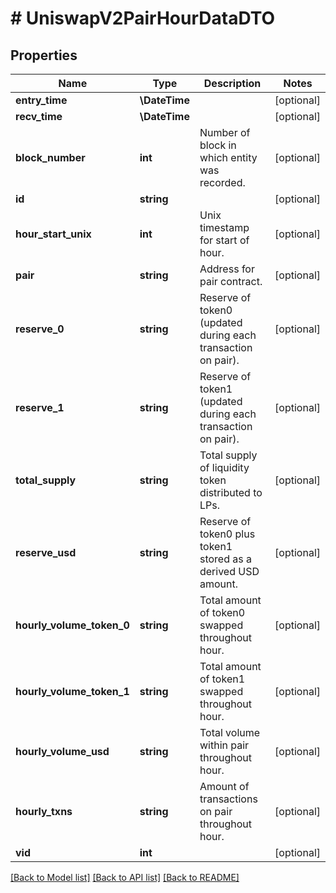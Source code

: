 # # UniswapV2PairHourDataDTO

## Properties

Name | Type | Description | Notes
------------ | ------------- | ------------- | -------------
**entry_time** | **\DateTime** |  | [optional]
**recv_time** | **\DateTime** |  | [optional]
**block_number** | **int** | Number of block in which entity was recorded. | [optional]
**id** | **string** |  | [optional]
**hour_start_unix** | **int** | Unix timestamp for start of hour. | [optional]
**pair** | **string** | Address for pair contract. | [optional]
**reserve_0** | **string** | Reserve of token0 (updated during each transaction on pair). | [optional]
**reserve_1** | **string** | Reserve of token1 (updated during each transaction on pair). | [optional]
**total_supply** | **string** | Total supply of liquidity token distributed to LPs. | [optional]
**reserve_usd** | **string** | Reserve of token0 plus token1 stored as a derived USD amount. | [optional]
**hourly_volume_token_0** | **string** | Total amount of token0 swapped throughout hour. | [optional]
**hourly_volume_token_1** | **string** | Total amount of token1 swapped throughout hour. | [optional]
**hourly_volume_usd** | **string** | Total volume within pair throughout hour. | [optional]
**hourly_txns** | **string** | Amount of transactions on pair throughout hour. | [optional]
**vid** | **int** |  | [optional]

[[Back to Model list]](../../README.md#models) [[Back to API list]](../../README.md#endpoints) [[Back to README]](../../README.md)

